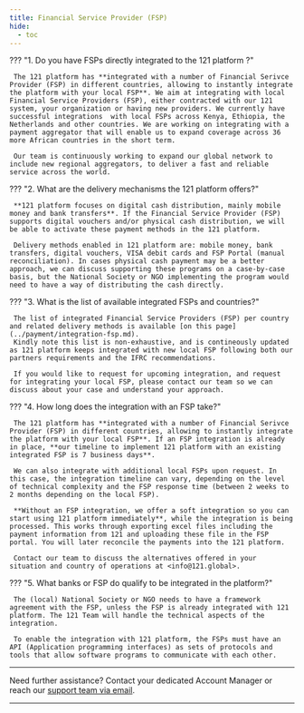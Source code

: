 ```yaml
---
title: Financial Service Provider (FSP)
hide:
  - toc
---
```


??? "1. Do you have FSPs directly integrated to the 121 platform ?"

     The 121 platform has **integrated with a number of Financial Serivce Provider (FSP) in different countries, allowing to instantly integrate the platform with your local FSP**. We aim at integrating with local Financial Service Providers (FSP), either contracted with our 121 system, your organization or having new providers. We currently have successful integrations  with local FSPs across Kenya, Ethiopia, the Netherlands and other countries. We are working on integrating with a payment aggregator that will enable us to expand coverage across 36 more African countries in the short term. 
   
     Our team is continuously working to expand our global network to include new regional aggregators, to deliver a fast and reliable service across the world.

??? "2. What are the delivery mechanisms the 121 platform offers?"

     **121 platform focuses on digital cash distribution, mainly mobile money and bank transfers**. If the Financial Service Provider (FSP) supports digital vouchers and/or physical cash distribution, we will be able to activate these payment methods in the 121 platform.

     Delivery methods enabled in 121 platform are: mobile money, bank transfers, digital vouchers, VISA debit cards and FSP Portal (manual reconciliation). In cases physical cash payment may be a better approach, we can discuss supporting these programs on a case-by-case basis, but the National Society or NGO implementing the program would need to have a way of distributing the cash directly. 

??? "3. What is the list of available integrated FSPs and countries?"

     The list of integrated Financial Service Providers (FSP) per country and related delivery methods is available [on this page](../payment/integration-fsp.md). 
     Kindly note this list is non-exhaustive, and is contineously updated as 121 platform keeps integrated with new local FSP following both our partners requirements and the IFRC recommendations.

     If you would like to request for upcoming integration, and request for integrating your local FSP, please contact our team so we can discuss about your case and understand your approach. 

??? "4. How long does the integration with an FSP take?"

     The 121 platform has **integrated with a number of Financial Serivce Provider (FSP) in different countries, allowing to instantly integrate the platform with your local FSP**. If an FSP integration is already in place, **our timeline to implement 121 platform with an existing integrated FSP is 7 business days**. 
     
     We can also integrate with additional local FSPs upon request. In this case, the integration timeline can vary, depending on the level of technical complexity and the FSP response time (between 2 weeks to 2 months depending on the local FSP).

     **Without an FSP integration, we offer a soft integration so you can start using 121 platform immediately**, while the integration is being processed. This works through exporting excel files including the payment information from 121 and uploading these file in the FSP portal. You will later reconcile the payments into the 121 platform. 
     
     Contact our team to discuss the alternatives offered in your situation and country of operations at <info@121.global>.

??? "5. What banks or FSP do qualify to be integrated in the platform?"

     The (local) National Society or NGO needs to have a framework agreement with the FSP, unless the FSP is already integrated with 121 platform. The 121 Team will handle the technical aspects of the integration. 

     To enable the integration with 121 platform, the FSPs must have an API (Application programming interfaces) as sets of protocols and tools that allow software programs to communicate with each other.

___
Need further assistance? Contact your dedicated Account Manager or reach our [support team via email](mailto:support@121.global).
___
